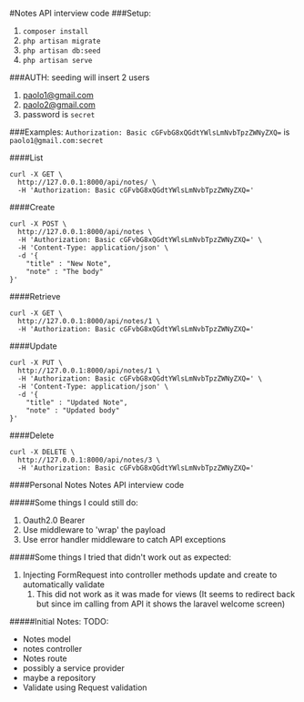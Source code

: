 #Notes API interview code
###Setup:
1. `composer install`
2. `php artisan migrate`
3. `php artisan db:seed`
4. `php artisan serve`


###AUTH:
seeding will insert 2 users
1. paolo1@gmail.com
2. paolo2@gmail.com
3. password is `secret`

###Examples:
```Authorization: Basic cGFvbG8xQGdtYWlsLmNvbTpzZWNyZXQ=```
is ```paolo1@gmail.com:secret```

####List
```
curl -X GET \
  http://127.0.0.1:8000/api/notes/ \
  -H 'Authorization: Basic cGFvbG8xQGdtYWlsLmNvbTpzZWNyZXQ='
```

####Create
```
curl -X POST \
  http://127.0.0.1:8000/api/notes \
  -H 'Authorization: Basic cGFvbG8xQGdtYWlsLmNvbTpzZWNyZXQ=' \
  -H 'Content-Type: application/json' \
  -d '{
	"title" : "New Note",
	"note" : "The body"
}'
```

####Retrieve
```
curl -X GET \
  http://127.0.0.1:8000/api/notes/1 \
  -H 'Authorization: Basic cGFvbG8xQGdtYWlsLmNvbTpzZWNyZXQ='
```


####Update
```
curl -X PUT \
  http://127.0.0.1:8000/api/notes/1 \
  -H 'Authorization: Basic cGFvbG8xQGdtYWlsLmNvbTpzZWNyZXQ=' \
  -H 'Content-Type: application/json' \
  -d '{
	"title" : "Updated Note",
	"note" : "Updated body"
}'
```

####Delete
```
curl -X DELETE \
  http://127.0.0.1:8000/api/notes/3 \
  -H 'Authorization: Basic cGFvbG8xQGdtYWlsLmNvbTpzZWNyZXQ='
```


####Personal Notes
Notes API interview code


#####Some things I could still do:
1. Oauth2.0 Bearer
2. Use middleware to 'wrap' the payload
3. Use error handler middleware to catch API exceptions

#####Some things I tried that didn't work out as expected:
1. Injecting FormRequest into controller methods update and create to automatically validate
    1. This did not work as it was made for views (It seems to redirect back but since im calling from API it shows the laravel welcome screen)


#####Initial Notes:
TODO:
* Notes model
* notes controller
* Notes route
* possibly a service provider
* maybe a repository
* Validate using Request validation

